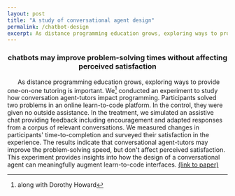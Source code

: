 ```yaml
---
layout: post
title: "A study of conversational agent design"
permalink: /chatbot-design
excerpt: As distance programming education grows, exploring ways to provide one-on-one tutoring is important. We conducted an experiment to study how conversation agent-tutors impact programming. Participants solved two problems in an online learn-to-code platform. In the control, they were given no outside assistance. In the treatment, we simulated an assistive chat
---
```


### <center>chatbots may improve problem-solving times without affecting perceived satisfaction</center>

<!-- abstract -->
&nbsp;&nbsp;&nbsp;&nbsp;&nbsp;&nbsp;As distance programming education grows, exploring ways to provide one-on-one tutoring is important. We[^1] conducted an experiment to study how conversation agent-tutors impact programming. Participants solved two problems in an online learn-to-code platform. In the control, they were given no outside assistance. In the treatment, we simulated an assistive chat providing feedback including encouragement and adapted responses from a corpus of relevant conversations. <!-- note: sync with excerpt --> We measured changes in participants' time-to-completion and surveyed their satisfaction in the experience. The results indicate that conversational agent-tutors may improve the problem-solving speed, but don't affect perceived satisfaction. This experiment provides insights into how the design of a conversational agent can meaningfully augment learn-to-code interfaces.
<a target="_blank" href="http://kandarp.xyz/files/chatbot-design-khandwala.pdf">(link to paper)</a>

[^1]: along with Dorothy Howard

<!-- evaluated the design of a chatbot for augmenting learn-to-code UIs in place of live help -->

<!-- check out project proposal -->
